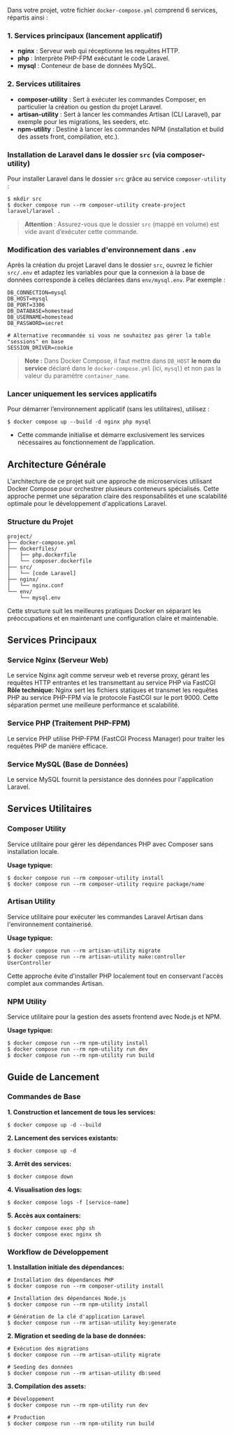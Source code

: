 Dans votre projet, votre fichier `docker-compose.yml` comprend 6 services, répartis ainsi :

### 1. Services principaux (lancement applicatif)

- **nginx** : Serveur web qui réceptionne les requêtes HTTP.
- **php** : Interprète PHP-FPM exécutant le code Laravel.
- **mysql** : Conteneur de base de données MySQL.


### 2. Services utilitaires

- **composer-utility** : Sert à exécuter les commandes Composer, en particulier la création ou gestion du projet Laravel.
- **artisan-utility** : Sert à lancer les commandes Artisan (CLI Laravel), par exemple pour les migrations, les seeders, etc.
- **npm-utility** : Destiné à lancer les commandes NPM (installation et build des assets front, compilation, etc.).


### Installation de Laravel dans le dossier `src` (via composer-utility)

Pour installer Laravel dans le dossier `src` grâce au service `composer-utility` :

```
$ mkdir src
$ docker compose run --rm composer-utility create-project laravel/laravel .
```

> **Attention** : Assurez-vous que le dossier `src` (mappé en volume) est vide avant d’exécuter cette commande.

### Modification des variables d'environnement dans `.env`

Après la création du projet Laravel dans le dossier `src`, ouvrez le fichier `src/.env` et adaptez les variables pour que la connexion à la base de données corresponde à celles déclarées dans `env/mysql.env`. Par exemple :

```env
DB_CONNECTION=mysql
DB_HOST=mysql
DB_PORT=3306
DB_DATABASE=homestead
DB_USERNAME=homestead
DB_PASSWORD=secret

# Alternative recommandée si vous ne souhaitez pas gérer la table "sessions" en base
SESSION_DRIVER=cookie
```

> **Note :**
> Dans Docker Compose, il faut mettre dans `DB_HOST` **le nom du service** déclaré dans le `docker-compose.yml` (ici, `mysql`) et non pas la valeur du paramètre `container_name`.

### Lancer uniquement les services applicatifs

Pour démarrer l’environnement applicatif (sans les utilitaires), utilisez :

```
$ docker compose up --build -d nginx php mysql
```

- Cette commande initialise et démarre exclusivement les services nécessaires au fonctionnement de l’application.

## Architecture Générale

L'architecture de ce projet suit une approche de microservices utilisant Docker Compose pour orchestrer plusieurs conteneurs spécialisés. 
Cette approche permet une séparation claire des responsabilités et une scalabilité optimale pour le développement d'applications Laravel.

### Structure du Projet

```
project/
├── docker-compose.yml
├── dockerfiles/
│   ├── php.dockerfile
│   └── composer.dockerfile
├── src/
│   └── [code Laravel]
├── nginx/
│   └── nginx.conf
└── env/
    └── mysql.env
```

Cette structure suit les meilleures pratiques Docker en séparant les préoccupations et en maintenant une configuration claire et maintenable.

## Services Principaux

### Service Nginx (Serveur Web)

Le service Nginx agit comme serveur web et reverse proxy, gérant les requêtes HTTP entrantes et les transmettant au service PHP via FastCGI \
**Rôle technique:** Nginx sert les fichiers statiques et transmet les requêtes PHP au service PHP-FPM via le protocole FastCGI sur le port 9000.
Cette séparation permet une meilleure performance et scalabilité.

### Service PHP (Traitement PHP-FPM)

Le service PHP utilise PHP-FPM (FastCGI Process Manager) pour traiter les requêtes PHP de manière efficace.

### Service MySQL (Base de Données)

Le service MySQL fournit la persistance des données pour l'application Laravel.

## Services Utilitaires

### Composer Utility

Service utilitaire pour gérer les dépendances PHP avec Composer sans installation locale.

**Usage typique:**

```
$ docker compose run --rm composer-utility install
$ docker compose run --rm composer-utility require package/name
```


### Artisan Utility

Service utilitaire pour exécuter les commandes Laravel Artisan dans l'environnement containerisé.

**Usage typique:**

```
$ docker compose run --rm artisan-utility migrate
$ docker compose run --rm artisan-utility make:controller UserController
```

Cette approche évite d'installer PHP localement tout en conservant l'accès complet aux commandes Artisan.

### NPM Utility

Service utilitaire pour la gestion des assets frontend avec Node.js et NPM.

**Usage typique:**

```
$ docker compose run --rm npm-utility install
$ docker compose run --rm npm-utility run dev
$ docker compose run --rm npm-utility run build
```


## Guide de Lancement

### Commandes de Base

**1. Construction et lancement de tous les services:**

```
$ docker compose up -d --build
```

**2. Lancement des services existants:**

```
$ docker compose up -d
```

**3. Arrêt des services:**

```
$ docker compose down
```

**4. Visualisation des logs:**

```
$ docker compose logs -f [service-name]
```

**5. Accès aux containers:**

```
$ docker compose exec php sh
$ docker compose exec nginx sh
```


### Workflow de Développement

**1. Installation initiale des dépendances:**

```
# Installation des dépendances PHP
$ docker compose run --rm composer-utility install

# Installation des dépendances Node.js
$ docker compose run --rm npm-utility install

# Génération de la clé d'application Laravel
$ docker compose run --rm artisan-utility key:generate
```

**2. Migration et seeding de la base de données:**

```
# Exécution des migrations
$ docker compose run --rm artisan-utility migrate

# Seeding des données
$ docker compose run --rm artisan-utility db:seed
```

**3. Compilation des assets:**

```
# Développement
$ docker compose run --rm npm-utility run dev

# Production
$ docker compose run --rm npm-utility run build
```


